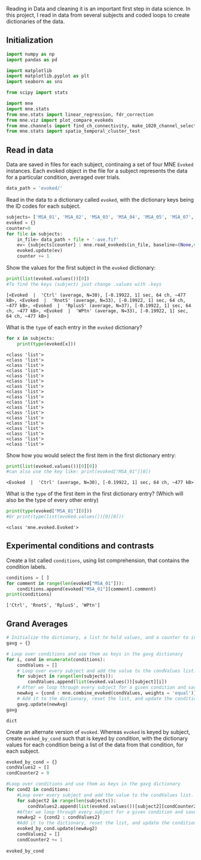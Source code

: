 Reading in Data and cleaning it is an important first step in data science. In this project, I read in data from several subjects and coded loops to create dictionaries of the data. 

## Initialization

```python
import numpy as np
import pandas as pd

import matplotlib
import matplotlib.pyplot as plt
import seaborn as sns

from scipy import stats

import mne
import mne.stats
from mne.stats import linear_regression, fdr_correction
from mne.viz import plot_compare_evokeds
from mne.channels import find_ch_connectivity, make_1020_channel_selections
from mne.stats import spatio_temporal_cluster_test
```

## Read in data

Data are saved in files for each subject, continaing a set of four MNE `Evoked` instances. Each evoked object in the file for a subject represents the data for a particular condition, averaged over trials.

```python
data_path = 'evoked/'
```

Read in the data to a dictionary called `evoked`, with the dictionary keys being the ID codes for each subject.

```python
subjects= ['MSA_01', 'MSA_02', 'MSA_03', 'MSA_04', 'MSA_05', 'MSA_07', 'MSA_08', 'MSA_09', 'MSA_10', 'MSA_11', 'MSA_12', 'MSA_13', 'MSA_14', 'MSA_15', 'MSA_16', 'MSA_17', 'MSA_18', 'MSA_19']
evoked = {}
counter=0
for file in subjects:
    in_file= data_path + file + '-ave.fif'
    ev= {subjects[counter] : mne.read_evokeds(in_file, baseline=(None,0))}
    evoked.update(ev)
    counter += 1
```

Show the values for the first subject in the `evoked` dictionary:

```python
print(list(evoked.values())[0])
#To find the keys (subject) just change .values with .keys
```

    [<Evoked  |  'Ctrl' (average, N=30), [-0.19922, 1] sec, 64 ch, ~477 kB>, <Evoked  |  'RnotS' (average, N=33), [-0.19922, 1] sec, 64 ch, ~477 kB>, <Evoked  |  'RplusS' (average, N=37), [-0.19922, 1] sec, 64 ch, ~477 kB>, <Evoked  |  'WPtn' (average, N=33), [-0.19922, 1] sec, 64 ch, ~477 kB>]


What is the `type` of each entry in the `evoked` dictionary?


```python
for x in subjects:
    print(type(evoked[x]))
```

    <class 'list'>
    <class 'list'>
    <class 'list'>
    <class 'list'>
    <class 'list'>
    <class 'list'>
    <class 'list'>
    <class 'list'>
    <class 'list'>
    <class 'list'>
    <class 'list'>
    <class 'list'>
    <class 'list'>
    <class 'list'>
    <class 'list'>
    <class 'list'>
    <class 'list'>
    <class 'list'>



Show how you would select the first item in the first dictionary entry:


```python
print(list(evoked.values())[0][0])
#can also use the key like: print(evoked["MSA_01"][0])
```

    <Evoked  |  'Ctrl' (average, N=30), [-0.19922, 1] sec, 64 ch, ~477 kB>


What is the `type` of the first item in the first dictionary entry? (Which will also be the type of every other entry)


```python
print(type(evoked["MSA_01"][0]))
#Or print(type(list(evoked.values())[0][0]))
```

    <class 'mne.evoked.Evoked'>


## Experimental conditions and contrasts


Create a list called `conditions`, using list comprehension, that contains the condition labels.


```python
conditions = [ ]
for comment in range(len(evoked["MSA_01"])):
    conditions.append(evoked["MSA_01"][comment].comment)
print(conditions)
```

    ['Ctrl', 'RnotS', 'RplusS', 'WPtn']


## Grand Averages

```python
# Initialize the dictionary, a list to hold values, and a counter to indicate condition. 
gavg = {}

# Loop over conditions and use them as keys in the gavg dictionary
for i, cond in enumerate(conditions):
    condValues = []
    # Loop over every subject and add the value to the condValues list. 
    for subject in range(len(subjects)):
        condValues.append(list(evoked.values())[subject][i])
    # After we loop through every subject for a given condition and save the values in a list, send that list to the mne.combine_evoked method.
    newAvg = {cond : mne.combine_evoked(condValues, weights = 'equal')}
    # Add it to the dictionary, reset the list, and update the condition counter. 
    gavg.update(newAvg)
gavg
```




    dict


Create an alternate version of `evoked`. Whereas `evoked` is keyed by subject, create `evoked_by_cond` such that is keyed by *condition*, with the dictionary values for each condition being a list of the data from that condition, for each subject.

```python
evoked_by_cond = {}
condValues2 = []
condCounter2 = 0

#Loop over conditions and use them as keys in the gavg dictionary
for cond2 in conditions:
    #Loop over every subject and add the value to the condValues list. 
    for subject2 in range(len(subjects)):
        condValues2.append(list(evoked.values())[subject2][condCounter2])
    #After we loop through every subject for a given condition and save the values in a list, send that list to the mne.combine_evoked method.
    newAvg2 = {cond2 : condValues2}
    #Add it to the dictionary, reset the list, and update the condition counter. 
    evoked_by_cond.update(newAvg2)
    condValues2 = []
    condCounter2 += 1
    
evoked_by_cond
```
